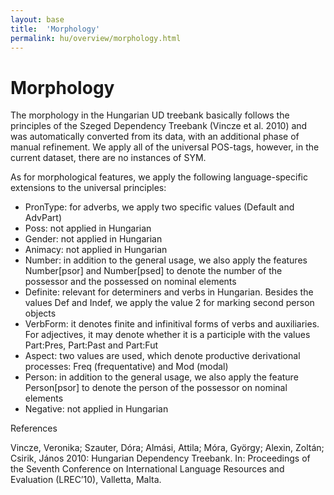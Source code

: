 ```yaml
---
layout: base
title:  'Morphology'
permalink: hu/overview/morphology.html
---
```


# Morphology

The morphology in the Hungarian UD treebank basically follows the principles of the Szeged Dependency Treebank (Vincze et al. 2010) and was automatically converted from its data, with an additional phase of manual refinement. We apply all of the universal POS-tags, however, in the current dataset, there are no instances of SYM.

As for morphological features, we apply the following language-specific extensions to the universal principles:

- PronType: for adverbs, we apply two specific values (Default and AdvPart)
- Poss: not applied in Hungarian
- Gender: not applied in Hungarian
- Animacy: not applied in Hungarian
- Number: in addition to the general usage, we also apply the features Number[psor] and Number[psed] to denote the number of the possessor and the possessed on nominal elements
- Definite: relevant for determiners and verbs in Hungarian. Besides the values Def and Indef, we apply the value 2 for marking second person objects
- VerbForm: it denotes finite and infinitival forms of verbs and auxiliaries. For adjectives, it may denote whether it is a participle with the values Part:Pres, Part:Past and Part:Fut
- Aspect: two values are used, which denote productive derivational processes: Freq (frequentative) and Mod (modal)
- Person: in addition to the general usage, we also apply the feature Person[psor] to denote the person of the possessor on nominal elements
- Negative: not applied in Hungarian

References

Vincze, Veronika; Szauter, Dóra; Almási, Attila; Móra, György; Alexin, Zoltán; Csirik, János 2010: Hungarian Dependency Treebank. In: Proceedings of the Seventh Conference on International Language Resources and Evaluation (LREC’10), Valletta, Malta.
